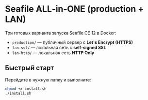 # Seafile ALL‑in‑ONE (production + LAN)

Три готовых варианта запуска Seafile CE 12 в Docker:

- `production/` — публичный сервер c **Let's Encrypt (HTTPS)**
- `lan-ssl/` — локальная сеть c **self‑signed SSL**
- `lan-http/` — локальная сеть **HTTP Only**

## Быстрый старт
Перейдите в нужную папку и выполните:
```bash
chmod +x install.sh
./install.sh
```
